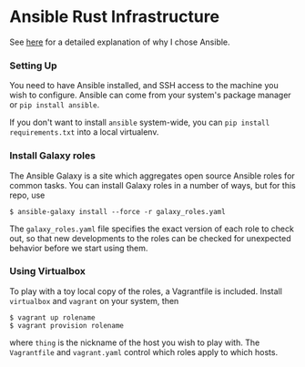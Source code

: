 # Ansible Rust Infrastructure

See [here](http://edunham.net/2015/06/05/configuration_management_comparison.html)
for a detailed explanation of why I chose Ansible.

### Setting Up

You need to have Ansible installed, and SSH access to the machine you wish to
configure. Ansible can come from your system's package manager or `pip install
ansible`. 

If you don't want to install `ansible` system-wide, you can `pip install
requirements.txt` into a local virtualenv. 

### Install Galaxy roles

The Ansible Galaxy is a site which aggregates open source Ansible roles for
common tasks. You can install Galaxy roles in a number of ways, but for this
repo, use

```
$ ansible-galaxy install --force -r galaxy_roles.yaml
```

The `galaxy_roles.yaml` file specifies the exact version of each role to check
out, so that new developments to the roles can be checked for unexpected
behavior before we start using them. 

### Using Virtualbox

To play with a toy local copy of the roles, a Vagrantfile is included. Install
`virtualbox` and `vagrant` on your system, then

```
$ vagrant up rolename
$ vagrant provision rolename
```

where `thing` is the nickname of the host you wish to play with. The
`Vagrantfile` and `vagrant.yaml` control which roles apply to which hosts. 
